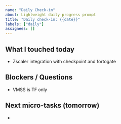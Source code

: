 ```yaml
---
name: "Daily Check-in"
about: Lightweight daily progress prompt
title: "Daily check-in: {{date}}"
labels: ["daily"]
assignees: []
---
```


## What I touched today
- Zscaler integration with checkpoint and fortogate

## Blockers / Questions
- VMSS is TF only

## Next micro-tasks (tomorrow)
- 

